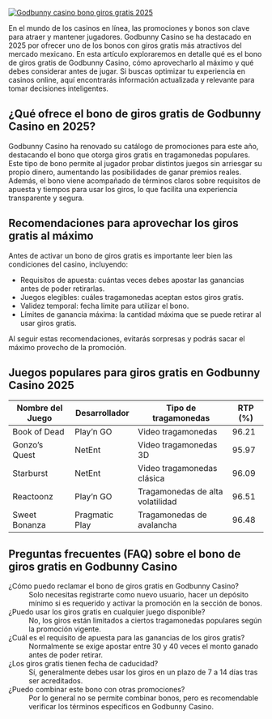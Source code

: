 [![Godbunny casino bono giros gratis 2025](https://123-caf.pages.dev/gitsignup.png)](https://vrmoo.ru/Bt82HjjY)

<p>En el mundo de los casinos en línea, las promociones y bonos son clave para atraer y mantener jugadores. Godbunny Casino se ha destacado en 2025 por ofrecer uno de los bonos con giros gratis más atractivos del mercado mexicano. En esta artículo exploraremos en detalle qué es el bono de giros gratis de Godbunny Casino, cómo aprovecharlo al máximo y qué debes considerar antes de jugar. Si buscas optimizar tu experiencia en casinos online, aquí encontrarás información actualizada y relevante para tomar decisiones inteligentes.</p>  <h2>¿Qué ofrece el bono de giros gratis de Godbunny Casino en 2025?</h2> <p>Godbunny Casino ha renovado su catálogo de promociones para este año, destacando el bono que otorga giros gratis en tragamonedas populares. Este tipo de bono permite al jugador probar distintos juegos sin arriesgar su propio dinero, aumentando las posibilidades de ganar premios reales. Además, el bono viene acompañado de términos claros sobre requisitos de apuesta y tiempos para usar los giros, lo que facilita una experiencia transparente y segura.</p>  <h2>Recomendaciones para aprovechar los giros gratis al máximo</h2> <p>Antes de activar un bono de giros gratis es importante leer bien las condiciones del casino, incluyendo:</p> <ul> <li>Requisitos de apuesta: cuántas veces debes apostar las ganancias antes de poder retirarlas.</li> <li>Juegos elegibles: cuáles tragamonedas aceptan estos giros gratis.</li> <li>Validez temporal: fecha límite para utilizar el bono.</li> <li>Límites de ganancia máxima: la cantidad máxima que se puede retirar al usar giros gratis.</li> </ul> <p>Al seguir estas recomendaciones, evitarás sorpresas y podrás sacar el máximo provecho de la promoción.</p>  <h2>Juegos populares para giros gratis en Godbunny Casino 2025</h2> <table> <thead> <tr> <th>Nombre del Juego</th> <th>Desarrollador</th> <th>Tipo de tragamonedas</th> <th>RTP (%)</th> </tr> </thead> <tbody> <tr> <td>Book of Dead</td> <td>Play’n GO</td> <td>Video tragamonedas</td> <td>96.21</td> </tr> <tr> <td>Gonzo’s Quest</td> <td>NetEnt</td> <td>Video tragamonedas 3D</td> <td>95.97</td> </tr> <tr> <td>Starburst</td> <td>NetEnt</td> <td>Video tragamonedas clásica</td> <td>96.09</td> </tr> <tr> <td>Reactoonz</td> <td>Play’n GO</td> <td>Tragamonedas de alta volatilidad</td> <td>96.51</td> </tr> <tr> <td>Sweet Bonanza</td> <td>Pragmatic Play</td> <td>Tragamonedas de avalancha</td> <td>96.48</td> </tr> </tbody> </table>  <h2>Preguntas frecuentes (FAQ) sobre el bono de giros gratis en Godbunny Casino</h2> <dl>   <dt>¿Cómo puedo reclamar el bono de giros gratis en Godbunny Casino?</dt>   <dd>Solo necesitas registrarte como nuevo usuario, hacer un depósito mínimo si es requerido y activar la promoción en la sección de bonos.</dd>    <dt>¿Puedo usar los giros gratis en cualquier juego disponible?</dt>   <dd>No, los giros están limitados a ciertos tragamonedas populares según la promoción vigente.</dd>    <dt>¿Cuál es el requisito de apuesta para las ganancias de los giros gratis?</dt>   <dd>Normalmente se exige apostar entre 30 y 40 veces el monto ganado antes de poder retirar.</dd>    <dt>¿Los giros gratis tienen fecha de caducidad?</dt>   <dd>Sí, generalmente debes usar los giros en un plazo de 7 a 14 días tras ser acreditados.</dd>    <dt>¿Puedo combinar este bono con otras promociones?</dt>   <dd>Por lo general no se permite combinar bonos, pero es recomendable verificar los términos específicos en Godbunny Casino.</dd> </dl>